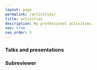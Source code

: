 ```yaml
---
layout: page
permalink: /activities/
title: activities
description: My professional activities.
nav: true
nav_order: 5
---
```


### Talks and presentations

### Subreviewer
